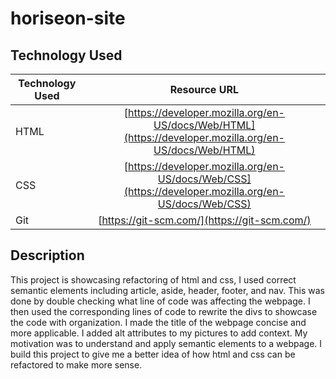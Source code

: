 # horiseon-site

## Technology Used 

| Technology Used         | Resource URL           | 
| ------------- |:-------------:| 
| HTML    | [https://developer.mozilla.org/en-US/docs/Web/HTML](https://developer.mozilla.org/en-US/docs/Web/HTML) | 
| CSS     | [https://developer.mozilla.org/en-US/docs/Web/CSS](https://developer.mozilla.org/en-US/docs/Web/CSS)      |   
| Git | [https://git-scm.com/](https://git-scm.com/)     |    

## Description 
This project is showcasing refactoring of html and css, I used correct semantic elements including article, aside, header, footer, and nav.
This was done by double checking what line of code was affecting the webpage. I then used the corresponding lines of code to rewrite the divs to showcase the code with organization.
I made the title of the webpage concise and more applicable.
I added alt attributes to my pictures to add context.
My motivation was to understand and apply semantic elements to a webpage. I build this project to give me a better idea of how html and css can be refactored to make more sense.